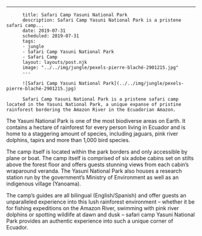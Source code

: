 ---
          title: Safari Camp Yasuni National Park
          description: Safari Camp Yasuni National Park is a pristene safari camp...
          date: 2019-07-31
          scheduled: 2019-07-31
          tags:
          - jungle
          - Safari Camp Yasuni National Park
          - Safari Camp
          layout: layouts/post.njk
          image: "../../img/jungle/pexels-pierre-blaché-2901215.jpg"
          ---
          
          ![Safari Camp Yasuni National Park](../../img/jungle/pexels-pierre-blaché-2901215.jpg)
          
          Safari Camp Yasuni National Park is a pristene safari camp located in the Yasuni National Park, a unique expanse of pristine rainforest bordering the Amazon River in the Ecuadorian Amazon.

The Yasuni National Park is one of the most biodiverse areas on Earth. It contains a hectare of rainforest for every person living in Ecuador and is home to a staggering amount of species, including jaguars, pink river dolphins, tapirs and more than 1,000 bird species.

The camp itself is located within the park borders and only accessible by plane or boat. The camp itself is comprised of six adobe cabins set on stilts above the forest floor and offers guests stunning views from each cabin’s wraparound veranda. The Yasuni National Park also houses a research station run by the government’s Ministry of Environment as well as an indigenous village (Yanoama).

The camp’s guides are all bilingual (English/Spanish) and offer guests an unparalleled experience into this lush rainforest environment – whether it be for fishing expeditions on the Amazon River, swimming with pink river dolphins or spotting wildlife at dawn and dusk – safari camp Yasuni National Park provides an authentic experience into such a unique corner of Ecuador.